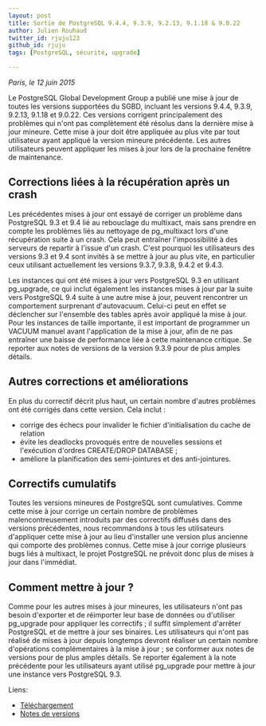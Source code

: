 ```yaml
---
layout: post
title: Sortie de PostgreSQL 9.4.4, 9.3.9, 9.2.13, 9.1.18 & 9.0.22
author: Julien Rouhaud
twitter_id: rjuju123
github_id: rjuju
tags: [PostgreSQL, sécurité, upgrade]

---
```

*Paris, le 12 juin 2015*

Le PostgreSQL Global Development Group a publié une mise à jour de toutes les
versions supportées du SGBD, incluant les versions 9.4.4, 9.3.9, 9.2.13, 9.1.18
et 9.0.22. Ces versions corrigent principalement des problèmes qui n'ont pas
complètement été résolus dans la dernière mise à jour mineure. Cette mise à jour
doit être appliquée au plus vite par tout utilisateur ayant appliqué la version
mineure précédente. Les autres utilisateurs peuvent appliquer les mises à jour
lors de la prochaine fenêtre de maintenance.

<!--MORE-->

## Corrections liées à la récupération après un crash

Les précédentes mises à jour ont essayé de corriger un problème dans PostgreSQL
9.3 et 9.4 lié au rebouclage du multixact, mais sans prendre en compte les
problèmes liés au nettoyage de pg_multixact lors d'une récupération suite à un
crash. Cela peut entraîner l'impossibilité à des serveurs de repartir à l'issue
d'un crash. C'est pourquoi les utilisateurs des versions 9.3 et 9.4 sont invités
à se mettre à jour au plus vite, en particulier ceux utilisant actuellement les
versions 9.3.7, 9.3.8, 9.4.2 et 9.4.3.

Les instances qui ont été mises à jour vers PostgreSQL 9.3 en utilisant
pg_upgrade, ce qui inclut également les instances mises à jour par la suite vers
PostgreSQL 9.4 suite à une autre mise à jour, peuvent rencontrer un comportement
surprenant d'autovacuum. Celui-ci peut en effet se déclencher sur l'ensemble des
tables après avoir appliqué la mise à jour. Pour les instances de taille
importante, il est important de programmer un VACUUM manuel avant l'application
de la mise à jour, afin de ne pas entraîner une baisse de performance liée à
cette maintenance critique. Se reporter aux notes de versions de la version
9.3.9 pour de plus amples détails.

## Autres corrections et améliorations

En plus du correctif décrit plus haut, un certain nombre d'autres problèmes ont
été corrigés dans cette version. Cela inclut :

* corrige des échecs pour invalider le fichier d'initialisation du cache de
relation
* évite les deadlocks provoqués entre de nouvelles sessions et l'exécution
d'ordres CREATE/DROP DATABASE ;
* améliore la planification des semi-jointures et des anti-jointures.

## Correctifs cumulatifs

Toutes les versions mineures de PostgreSQL sont cumulatives. Comme cette mise à
jour corrige un certain nombre de problèmes malencontreusement introduits par
des correctifs diffusés dans des versions précédentes, nous recommandons à tous
les utilisateurs d'appliquer cette mise à jour au lieu d'installer une version
plus ancienne qui comporte des problèmes connus. Cette mise à jour corrige
plusieurs bugs liés à multixact, le projet PostgreSQL ne prévoit donc plus de
mises à jour dans l'immédiat.

## Comment mettre à jour ?

Comme pour les autres mises à jour mineures, les utilisateurs n'ont pas besoin
d'exporter et de réimporter leur base de données ou d'utiliser pg_upgrade pour
appliquer les correctifs ; il suffit simplement d'arrêter PostgreSQL et de
mettre à jour ses binaires. Les utilisateurs qui n'ont pas réalisé de mises à
jour depuis longtemps devront réaliser un certain nombre d'opérations
complémentaires à la mise à jour ; se conformer aux notes de versions pour de
plus amples détails. Se reporter également à la note précédente pour les
utilisateurs ayant utilisé pg_upgrade pour mettre à jour une instance vers
PostgreSQL 9.3.

Liens:

- [Téléchargement](https://www.postgresql.org/download)
- [Notes de versions](https://www.postgresql.org/docs/9.4/static/release-9-3-9.html)
